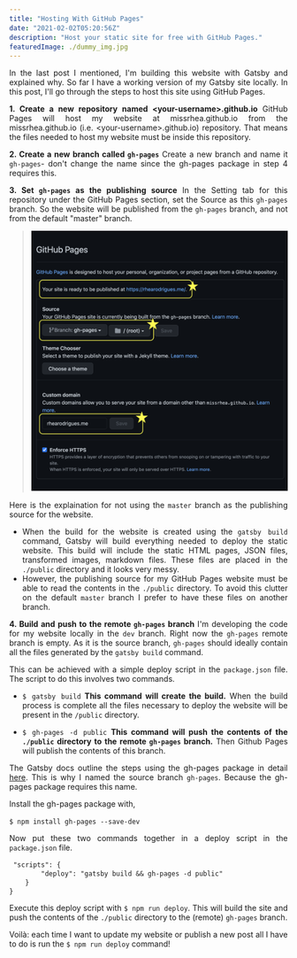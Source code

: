 ```yaml
---
title: "Hosting With GitHub Pages"
date: "2021-02-02T05:20:56Z"
description: "Host your static site for free with GitHub Pages."
featuredImage: ./dummy_img.jpg
---
```

<style>
body {
text-align: justify
}
</style>


In the last post I mentioned, I'm building this website with Gatsby and explained why. So far I have a working version of my Gatsby site locally. In this post, I'll go through the steps to host this site using GitHub Pages.

**1. Create a new repository named  \<your-username>.github.io**
GitHub Pages will host my website at missrhea.github.io from the missrhea.github.io (i.e. \<your-username>.github.io) repository. That means the files needed to host my website must be inside this repository. 

**2. Create a new branch called `gh-pages`**
Create a new branch and name it `gh-pages`- don't change the name since the gh-pages package in step 4 requires this.

**3. Set  `gh-pages` as the publishing source**
In the Setting tab for this repository under the GitHub Pages section, set the Source as this `gh-pages` branch. So the website will be published from the `gh-pages` branch, and not from the default "master" branch. 

>![gh-pages](./gh-pages.png)

Here is the explaination for not using the `master` branch as the publishing source for the website. 
- When the build for the website is created using the `gatsby build` command, Gatsby will build everything needed to deploy the static website. This build will include the static HTML pages, JSON files, transformed images, markdown files. These files are placed in the `./public` directory and it looks very messy. 
- However, the publishing source for my GitHub Pages website must be able to read the contents in the `./public` directory. To avoid this clutter on the default `master` branch  I prefer to have these files on another branch.


**4. Build and push to the remote  `gh-pages` branch**
I'm developing the code for my website locally in the `dev` branch. Right now the `gh-pages` remote branch is empty. As it is the source branch, `gh-pages` should ideally contain all the files generated by the `gatsby build` command. 

This can be achieved with a simple deploy script in the `package.json` file. The script to do this involves two commands.

-   `$ gatsby build` 
**This command will create the build.** When the build process is complete all the files necessary to deploy the website will be present in the `/public` directory.
    
- `$ gh-pages -d public`
**This command will push the contents of the `./public` directory to the remote `gh-pages` branch.** Then Github Pages will publish the contents of this branch. 

The Gatsby docs outline the steps using the gh-pages package in detail [here](https://www.gatsbyjs.com/docs/how-to/previews-deploys-hosting/how-gatsby-works-with-github-pages/#installing-the-gh-pages-package). This is why I named the source branch `gh-pages`. Because the gh-pages package requires this name.

Install the gh-pages package with,

```$ npm install gh-pages --save-dev```

Now put these two commands together in a deploy script in the `package.json` file.

```{
 "scripts": {
  		"deploy": "gatsby build && gh-pages -d public"
 	}
}
```
Execute this deploy script with `$ npm run deploy`. This will build the site and push the contents of the `./public` directory to the (remote) `gh-pages` branch.

Voilà: each time I want to update my website or publish a new post all I have to do is run the `$ npm run deploy` command!